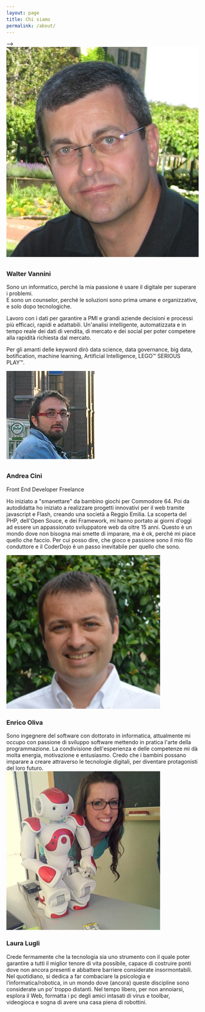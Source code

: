 ```yaml
---
layout: page
title: Chi siamo
permalink: /about/
---
```


<style>
.about-image {
  width: 50;
  height: 50;
  border-radius:50

  margin-top: 6rem;
  margin-bottom: 8px;

}

<!--.about-image img {
  width: 80%;
  margin-left: 0;
}

.spacer { height: 10px; }
</style>-->



<div class="about-image-container"><img class="about-image" src="/assets/team/W_closeup.jpg"></div>
<!--<img class="centered-and-cropped" width="110" height="110" style="border-radius:50%" src="/assets/team/W_closeup.jpg">-->
<h3>Walter Vannini</h3>
Sono un informatico, perché la mia passione è usare il digitale per superare i problemi.<br />
E sono un counselor, perché le soluzioni sono prima umane e organizzative, e solo dopo tecnologiche.

Lavoro con i dati per garantire a PMI e grandi aziende decisioni e processi più efficaci, rapidi e adattabili. Un'analisi intelligente, automatizzata e in tempo reale dei dati di vendita, di mercato e dei social per poter competere alla rapidità richiesta dal mercato.

Per gli amanti delle keyword dirò data science, data governance, big data, botification, machine learning, Artificial Intelligence, LEGO&trade; SERIOUS PLAY&trade;.


<div class="about-image-container"><img class="about-image" src="/assets/team/andrea.jpg"></div>
<!--<img class="centered-and-cropped" width="110" height="110" style="border-radius:50%" src="/assets/team/andrea.jpg">-->
<h3>Andrea Cini</h3>
Front End Developer Freelance

Ho iniziato a "smanettare" da bambino giochi per Commodore 64. Poi da autodidatta ho iniziato a realizzare progetti innovativi per il web tramite javascript e Flash, creando una società a Reggio Emilia.
La scoperta del PHP, dell'Open Souce, e dei Framework, mi hanno portato ai giorni d'oggi ad essere un appassionato sviluppatore web da oltre 15 anni.
Questo è un mondo dove non bisogna mai smette di imparare, ma è ok, perché mi piace quello che faccio.
Per cui posso dire, che gioco e passione sono il mio filo conduttore e il CoderDojo è un passo inevitabile per quello che sono.


<div class="about-image"><img src="/assets/team/Enrico.png"></div>
<!--<img class="centered-and-cropped" width="110" height="110" style="border-radius:50%" src="/assets/team/Enrico.png">-->
<h3>Enrico Oliva</h3>
Sono ingegnere del software con dottorato in informatica,
attualmente mi occupo con passione di sviluppo software
mettendo in pratica l'arte della programmazione.
La condivisione dell'esperienza e delle competenze mi dà molta energia,
motivazione e entusiasmo.
Credo che i bambini possano imparare a creare attraverso le tecnologie digitali, per diventare protagonisti del loro futuro.


<div class="about-image"><img src="/assets/team/Laura.jpg"></div>
<!--<img class="centered-and-cropped" width="110" height="110" style="border-radius:50%" src="/assets/team/Laura.jpg">-->
<h3>Laura Lugli</h3>
Crede fermamente che la tecnologia sia uno strumento con il quale poter garantire a tutti il miglior tenore di vita possibile, capace di costruire ponti dove non ancora presenti e abbattere barriere considerate insormontabili. Nel quotidiano, si dedica a far combaciare la psicologia e l’informatica/robotica, in un mondo dove (ancora) queste discipline sono considerate un po’ troppo distanti. Nel tempo libero, per non annoiarsi, esplora il Web, formatta i pc degli amici intasati di virus e toolbar, videogioca e sogna di avere una casa piena di robottini.
